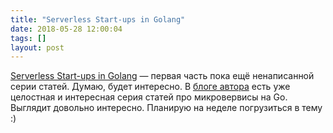 ```yaml
---
title: "Serverless Start-ups in Golang"
date: 2018-05-28 12:00:04
tags: []
layout: post
---
```


[Serverless Start-ups in Golang](https://ewanvalentine.io/serverless-start-ups-in-golang-part-1/) — первая часть пока ещё ненаписанной серии статей. Думаю, будет интересно. В [блоге автора](https://ewanvalentine.io/author/ewan/) есть уже целостная и интересная серия статей про микровервисы на Go. Выглядит довольно интересно. Планирую на неделе погрузиться в тему :)
